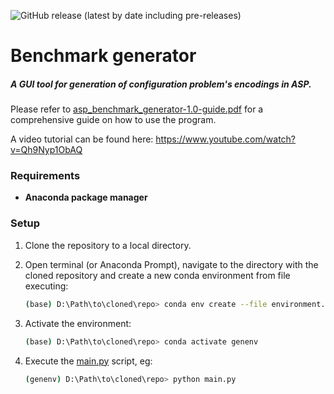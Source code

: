 ![GitHub release (latest by date including pre-releases)](https://img.shields.io/github/v/release/gorczyca/asp-benchmark-generator?include_prereleases)
# Benchmark generator

##### A GUI tool for generation of configuration problem's encodings in ASP.

Please refer to [asp_benchmark_generator-1.0-guide.pdf](asp_benchmark_generator-1.0-guide.pdf) for a comprehensive guide on how to use the program.

A video tutorial can be found here: https://www.youtube.com/watch?v=Qh9Nyp1ObAQ

### Requirements
 - **Anaconda package manager**
### Setup 

1. Clone the repository to a local directory.

2. Open terminal (or Anaconda Prompt), navigate to the directory with the cloned repository and create a new conda environment from file executing:
    ```sh
    (base) D:\Path\to\cloned\repo> conda env create --file environment.yml
    ```
3. Activate the environment:
    ```sh
    (base) D:\Path\to\cloned\repo> conda activate genenv
    ```
4. Execute the [main.py](main.py) script, eg:
    ```sh
    (genenv) D:\Path\to\cloned\repo> python main.py
    ```
   
